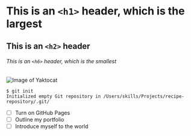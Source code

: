 # This is an `<h1>` header, which is the largest

## This is an `<h2>` header

###### This is an `<h6>` header, which is the smallest 
![Image of Yaktocat](https://octodex.github.com/images/yaktocat.png)
```
$ git init
Initialized empty Git repository in /Users/skills/Projects/recipe-repository/.git/
```
- [ ] Turn on GitHub Pages
- [ ] Outline my portfolio
- [ ] Introduce myself to the world
